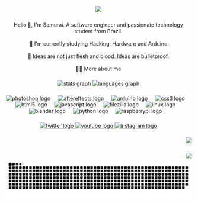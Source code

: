 <div align="center">
  <img height="230" src="https://i0.wp.com/i.pinimg.com/originals/44/b0/cb/44b0cb40cb883cf1bca96d5cff555c58.gif?resize=160,120"  />
</div>

###

<p align="center">Hello 👋, I'm Samurai. A software engineer and passionate technology student from Brazil.<br><br>🌱 I'm currently studying Hacking, Hardware and Arduino<br><br>🔭 Ideas are not just flesh and blood. Ideas are bulletproof.<br><br>👨‍💻 More about me</p>

###

<div align="center">
  <img src="https://github-readme-stats.vercel.app/api?username=tiosamu&hide_title=false&hide_rank=false&show_icons=true&include_all_commits=true&count_private=true&disable_animations=false&theme=dracula&locale=en&hide_border=false&order=1" height="150" alt="stats graph"  />
  <img src="https://github-readme-stats.vercel.app/api/top-langs?username=tiosamu&locale=pt-br&hide_title=true&layout=compact&card_width=320&langs_count=10&theme=radical&hide_border=true&order=2" height="105" alt="languages graph"  />
</div>

###

<div align="center">
  <img src="https://cdn.simpleicons.org/adobephotoshop/31A8FF" height="40" alt="photoshop logo"  />
  <img width="12" />
  <img src="https://cdn.simpleicons.org/adobeaftereffects/9999FF" height="40" alt="aftereffects logo"  />
  <img width="12" />
  <img src="https://skillicons.dev/icons?i=arduino" height="40" alt="arduino logo"  />
  <img width="12" />
  <img src="https://skillicons.dev/icons?i=css" height="40" alt="css3 logo"  />
  <img width="12" />
  <img src="https://skillicons.dev/icons?i=html" height="40" alt="html5 logo"  />
  <img width="12" />
  <img src="https://skillicons.dev/icons?i=js" height="40" alt="javascript logo"  />
  <img width="12" />
  <img src="https://cdn.jsdelivr.net/gh/devicons/devicon/icons/filezilla/filezilla-plain.svg" height="40" alt="filezilla logo"  />
  <img width="12" />
  <img src="https://skillicons.dev/icons?i=linux" height="40" alt="linux logo"  />
  <img width="12" />
  <img src="https://cdn.simpleicons.org/blender/F5792A" height="40" alt="blender logo"  />
  <img width="12" />
  <img src="https://cdn.simpleicons.org/python/3776AB" height="40" alt="python logo"  />
  <img width="12" />
  <img src="https://cdn.jsdelivr.net/gh/devicons/devicon/icons/raspberrypi/raspberrypi-original.svg" height="40" alt="raspberrypi logo"  />
  <img width="12" />
</div>

###

<div align="center">
  <a href="https://twitter.com/samuraizinhu" target="_blank">
    <img src="https://raw.githubusercontent.com/maurodesouza/profile-readme-generator/master/src/assets/icons/social/twitter/default.svg" width="52" height="40" alt="twitter logo"  />
  </a>
  <a href="https://www.youtube.com/@SAMURAIZINHU/featured" target="_blank">
    <img src="https://raw.githubusercontent.com/maurodesouza/profile-readme-generator/master/src/assets/icons/social/youtube/default.svg" width="52" height="40" alt="youtube logo"  />
  </a>
  <a href="https://www.instagram.com/tiosam.bat/" target="_blank">
    <img src="https://raw.githubusercontent.com/maurodesouza/profile-readme-generator/master/src/assets/icons/social/instagram/default.svg" width="52" height="40" alt="instagram logo"  />
  </a>
</div>

###

<div align="right">
  <img height="250" src="https://images-wixmp-ed30a86b8c4ca887773594c2.wixmp.com/f/a2f7c9d8-a913-4273-847f-705be41395df/da9hwjg-e85cd773-a5ad-4028-98fe-c3247b53d72d.gif?token=eyJ0eXAiOiJKV1QiLCJhbGciOiJIUzI1NiJ9.eyJzdWIiOiJ1cm46YXBwOjdlMGQxODg5ODIyNjQzNzNhNWYwZDQxNWVhMGQyNmUwIiwiaXNzIjoidXJuOmFwcDo3ZTBkMTg4OTgyMjY0MzczYTVmMGQ0MTVlYTBkMjZlMCIsIm9iaiI6W1t7InBhdGgiOiJcL2ZcL2EyZjdjOWQ4LWE5MTMtNDI3My04NDdmLTcwNWJlNDEzOTVkZlwvZGE5aHdqZy1lODVjZDc3My1hNWFkLTQwMjgtOThmZS1jMzI0N2I1M2Q3MmQuZ2lmIn1dXSwiYXVkIjpbInVybjpzZXJ2aWNlOmZpbGUuZG93bmxvYWQiXX0.-8T_x0DHjbkJw-YPafHJNFK3u71_m3psWaVG2W6UdBc"  />
</div>

###

<img align="right" src="https://visitor-badge.laobi.icu/badge?page_id=tiosamu.tiosamu&left_color=black&right_color=darkgreen&left_text=INVASORES%20DETECTADOS"  />

###

<br clear="both">

<img src="https://raw.githubusercontent.com/tiosamu/tiosamu/output/snake.svg" alt="Snake animation" />

###
